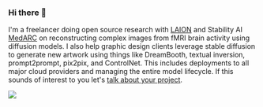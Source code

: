 ### Hi there 👋

I'm a freelancer doing open source research with [LAION](https://laion.ai/) and Stability AI [MedARC](https://www.medarc.ai/) on reconstructing complex images from fMRI brain activity using diffusion models. I also help graphic design clients leverage stable diffusion to generate new artwork using things like DreamBooth, textual inversion, prompt2prompt, pix2pix, and ControlNet. This includes deployments to all major cloud providers and managing the entire model lifecycle. If this sounds of interest to you let's <a href="https://calendly.com/jimgoo/introductory-meeting">talk about your project</a>.

<img src="https://jgoode.s3.amazonaws.com/contracting-logos/logo-grid.jpg">

<!--
**jimgoo/jimgoo** is a ✨ _special_ ✨ repository because its `README.md` (this file) appears on your GitHub profile.

Here are some ideas to get you started:

- 🔭 I’m currently working on ...
- 🌱 I’m currently learning ...
- 👯 I’m looking to collaborate on ...
- 🤔 I’m looking for help with ...
- 💬 Ask me about ...
- 📫 How to reach me: ...
- 😄 Pronouns: ...
- ⚡ Fun fact: ...
-->
